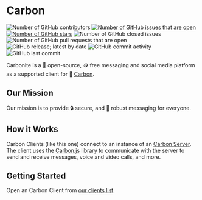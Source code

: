 # Carbon

![Number of GitHub contributors](https://img.shields.io/github/contributors/carbon-chat/carboniteite)
[![Number of GitHub issues that are open](https://img.shields.io/github/issues/carbon-chat/carboniteite)](https://github.com/carbon-chat/carboniteite/issues)
[![Number of GitHub stars](https://img.shields.io/github/stars/carbon-chat/carbonite)](https://github.com/carbon-chat/carbonite/stargazers)
![Number of GitHub closed issues](https://img.shields.io/github/issues-closed/carbon-chat/carbonite)
![Number of GitHub pull requests that are open](https://img.shields.io/github/issues-pr-raw/carbon-chat/carbonite)
![GitHub release; latest by date](https://img.shields.io/github/v/release/carbon-chat/carbonite)
![GitHub commit activity](https://img.shields.io/github/commit-activity/m/carbon-chat/carbonite)
![GitHub last commit](https://img.shields.io/github/last-commit/carbon-chat/carbonite)

Carbonite is a 📖 open-source, 🪙 free messaging and social media platform as a supported client for 💬 [Carbon](https://github.com/carbon-chat/carbon).

## Our Mission

Our mission is to provide 🔒 secure, and 🎯 robust messaging for everyone.

## How it Works

Carbon Clients (like this one) connect to an instance of an [Carbon Server](https://github.com/carbon-chat/carbon-meta). The client uses the [Carbon.js](https://github.com/carbon-chat/carbon.js) library to communicate with the server to send and receive messages, voice and video calls, and more.

## Getting Started

Open an Carbon Client from [our clients list](https://github.com/carbon-chat/carbon-meta).
